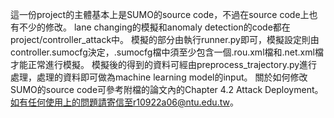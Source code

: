 這一份project的主體基本上是SUMO的source code，不過在source code上也有不少的修改。
lane changing的模擬和anomaly detection的code都在project/controller_attack中。
模擬的部分由執行runner.py即可，模擬設定則由controller.sumocfg決定，.sumocfg檔中須至少包含一個.rou.xml檔和.net.xml檔才能正常進行模擬。
模擬後的得到的資料可經由preprocess_trajectory.py進行處理，處理的資料即可做為machine learning model的input。
關於如何修改SUMO的source code可參考附檔的論文內的Chapter 4.2 Attack Deployment。
如有任何使用上的問題請寄信至r10922a06@ntu.edu.tw。
